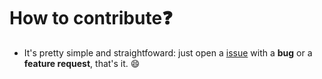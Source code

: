 
# How to contribute:question:

- It's pretty simple and straightfoward: just open a [issue](https://github.com/Knowcode-AI/FlutterVision/issues) with a **bug** or a **feature request**, that's it. 😄
